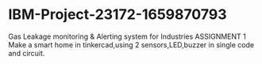# IBM-Project-23172-1659870793
Gas Leakage monitoring &amp; Alerting system for Industries
ASSIGNMENT 1
Make a smart home in tinkercad,using 2 sensors,LED,buzzer in single code and circuit.
